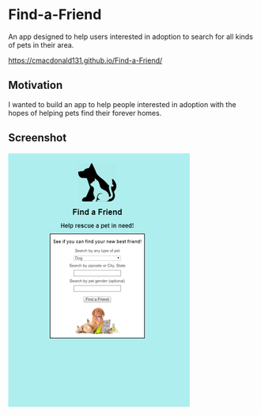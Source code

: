 # Find-a-Friend

An app designed to help users interested in adoption to search for all kinds of pets in their area.

https://cmacdonald131.github.io/Find-a-Friend/

## Motivation

I wanted to build an app to help people interested in adoption with the hopes of helping pets find their forever homes.

## Screenshot

![screenshot](images/screenshot2.png)
